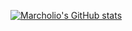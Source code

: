 [![Marcholio's GitHub stats](https://github-readme-stats.vercel.app/api?username=marcholio&theme=dark)](https://github.com/anuraghazra/github-readme-stats)

